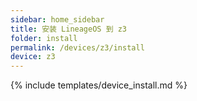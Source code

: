 ```yaml
---
sidebar: home_sidebar
title: 安装 LineageOS 到 z3
folder: install
permalink: /devices/z3/install
device: z3
---
```

{% include templates/device_install.md %}

